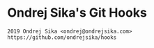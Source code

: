 # Ondrej Sika's Git Hooks

    2019 Ondrej Sika <ondrej@ondrejsika.com>
    https://github.com/ondrejsika/hooks

